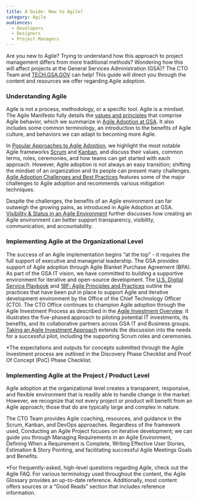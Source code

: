 ```yaml
---
title: A Guide: New to Agile?
category: Agile
audiences:
  - Developers
  - Designers
  - Project Managers
---
```


Are you new to Agile? Trying to understand how this approach to project management differs from more traditional methods? Wondering how this will affect projects at the General Services Administration (GSA)? The CTO Team and [TECH.GSA.GOV](https://federalist.18f.gov/preview/GSA/cto-website/dev/) can help! This guide will direct you through the content and resources we offer regarding Agile adoption.

### Understanding Agile
Agile is not a process, methodology, or a specific tool. Agile is a mindset. The Agile Manifesto fully details the [values and principles](http://agilemanifesto.org/) that comprise Agile behavior, which we summarize in [Agile Adoption at GSA](https://federalist.18f.gov/preview/GSA/cto-website/dev/guides/agile_adoption_gsa/). It also includes some common terminology, an introduction to the benefits of Agile culture, and behaviors we can adapt to becoming more Agile.

In [Popular Approaches to Agile Adoption](https://federalist.18f.gov/preview/GSA/cto-website/dev/guides/popular_approaches/), we highlight the most notable Agile frameworks [Scrum](https://www.scrum.org/) and [Kanban](https://leankit.com/learn/kanban/what-is-kanban/), and discuss their values, common terms, roles, ceremonies, and how teams can get started with each approach. However, Agile adoption is not always an easy transition; shifting the mindset of an organization and its people can present many challenges. [Agile Adoption Challenges and Best Practices](https://federalist.18f.gov/preview/GSA/cto-website/dev/guides/Agile_Adoption_Challenges_and_Best-_Practices/) features some of the major challenges to Agile adoption and recommends various mitigation techniques.

Despite the challenges, the benefits of an Agile environment can far outweigh the growing pains, as introduced in Agile Adoption at GSA. [Visibility & Status in an Agile Environment](https://federalist.18f.gov/preview/GSA/cto-website/dev/guides/visibility_and_status/) further discusses how creating an Agile environment can better support transparency, visibility, communication, and accountability.

### Implementing Agile at the Organizational Level
The success of an Agile implementation begins “at the top” - it requires the full support of executive and managerial leadership. The GSA provides support of Agile adoption through Agile Blanket Purchase Agreement (BPA). As part of the GSA IT vision, we have committed to building a supportive environment for iterative and open-source development. The [U.S. Digital Service Playbook](https://federalist.18f.gov/preview/GSA/cto-website/dev/guides/digital_services_playbook/) and [18F: Agile Principles and Practices](https://pages.18f.gov/agile/) outline the practices that have been put in place to support Agile and iterative development environment by the Office of the Chief Technology Officer (CTO). The CTO Office continues to champion Agile adoption through the Agile Investment Process as described in the [Agile Investment Overview](https://federalist.18f.gov/preview/GSA/cto-website/dev/guides/agile_investment_overview/). It illustrates the five-phased approach to piloting potential IT investments, its benefits, and its collaborative partners across GSA IT and Business groups. [Taking an Agile Investment Approach](https://federalist.18f.gov/preview/GSA/cto-website/dev/guides/agile_pilot_teams/) extends the discussion into the needs for a successful pilot, including the supporting Scrum roles and ceremonies. 

*The expectations and outputs for concepts submitted through the Agile Investment process are outlined in the Discovery Phase Checklist and Proof Of Concept (PoC) Phase Checklist.

### Implementing Agile at the Project / Product Level
Agile adoption at the organizational level creates a transparent, responsive, and flexible environment that is readily able to handle change in the market. However, we recognize that not every project or product will benefit from an Agile approach; those that do are typically large and complex in nature. 

The CTO Team provides Agile coaching, resources, and guidance in the Scrum, Kanban, and DevOps approaches. Regardless of the framework used, Conducting an Agile Project focuses on iterative development; we can guide you through Managing Requirements in an Agile Environment, Defining When a Requirement is Complete, Writing Effective User Stories, Estimation & Story Pointing, and facilitating successful Agile Meetings Goals and Benefits.

*For frequently-asked, high-level questions regarding Agile, check out the Agile FAQ. For various terminology used throughout the content, the Agile Glossary provides an up-to-date reference. Additionally, most content offers sources or a “Good Reads” section that includes reference information.
